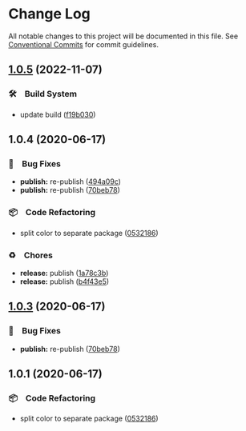# Change Log

All notable changes to this project will be documented in this file.
See [Conventional Commits](https://conventionalcommits.org) for commit guidelines.

## [1.0.5](https://github.com/bluelovers/ws-color/compare/@bluelovers/color-palette@1.0.4...@bluelovers/color-palette@1.0.5) (2022-11-07)



### 🛠　Build System

* update build ([f19b030](https://github.com/bluelovers/ws-color/commit/f19b0305af33f6cfecd4dbcf5dc7d2ab872945b5))



## 1.0.4 (2020-06-17)


### 🐛　Bug Fixes

* **publish:** re-publish ([494a09c](https://github.com/bluelovers/ws-color/commit/494a09c8e41674c78f627c08d16d66e0bfb3a992))
* **publish:** re-publish ([70beb78](https://github.com/bluelovers/ws-color/commit/70beb7824af318ecb1c4e1634562fe0095bde64c))


### 📦　Code Refactoring

* split color to separate package ([0532186](https://github.com/bluelovers/ws-color/commit/0532186a7dd31288377c86a1d752a4c0c961c2fe))


### ♻️　Chores

* **release:** publish ([1a78c3b](https://github.com/bluelovers/ws-color/commit/1a78c3b8852e8d1e72c7ee7d8bee4ae6c9cae1c7))
* **release:** publish ([b4f43e5](https://github.com/bluelovers/ws-color/commit/b4f43e526ed1df04b87f6e2471f79032d732fe1a))





## [1.0.3](https://github.com/bluelovers/ws-color/compare/color-palette@1.0.1...color-palette@1.0.3) (2020-06-17)


### 🐛　Bug Fixes

* **publish:** re-publish ([70beb78](https://github.com/bluelovers/ws-color/commit/70beb7824af318ecb1c4e1634562fe0095bde64c))





## 1.0.1 (2020-06-17)


### 📦　Code Refactoring

* split color to separate package ([0532186](https://github.com/bluelovers/ws-color/commit/0532186a7dd31288377c86a1d752a4c0c961c2fe))
